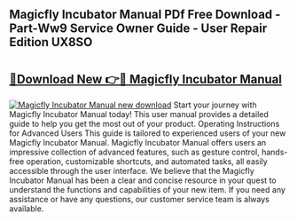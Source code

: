 ## Magicfly Incubator Manual PDf Free Download - Part-Ww9 Service Owner Guide - User Repair Edition UX8SO

# <h2><a href="http://bc45650.oget.top/?id=Magicfly+Incubator+Manual">🔗Download New 👉🔴 Magicfly Incubator Manual</a></h2>

[![Magicfly Incubator Manual new download](https://i.imgur.com/5g1atiW.png)](http://bc45650.oget.top/?id=Magicfly+Incubator+Manual)
Start your journey with Magicfly Incubator Manual today! This user manual provides a detailed guide to help you get the most out of your product. Operating Instructions for Advanced Users This guide is tailored to experienced users of your new Magicfly Incubator Manual. Magicfly Incubator Manual offers users an impressive collection of advanced features, such as gesture control, hands-free operation, customizable shortcuts, and automated tasks, all easily accessible through the user interface. We believe that the Magicfly Incubator Manual has been a clear and concise resource in your quest to understand the functions and capabilities of your new item. If you need any assistance or have any questions, our customer service team is always available.
